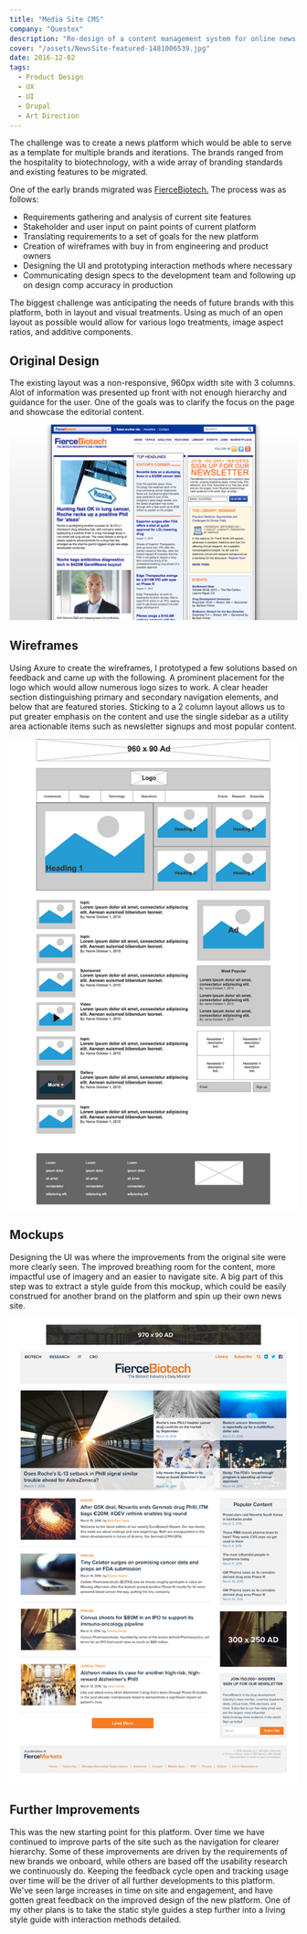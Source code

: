 ```yaml
---
title: "Media Site CMS"
company: "Questex"
description: "Re-design of a content management system for online news publications"
cover: "/assets/NewsSite-featured-1481006539.jpg"
date: 2016-12-02
tags:
  - Product Design
  - UX
  - UI
  - Drupal
  - Art Direction
---
```


The challenge was to create a news platform which would be able to serve as a template for multiple brands and iterations. The brands ranged from the hospitality to biotechnology, with a wide array of branding standards and existing features to be migrated.

One of the early brands migrated was [FierceBiotech.](http://fiercebiotech.com) The process was as follows:

- Requirements gathering and analysis of current site features
- Stakeholder and user input on paint points of current platform
- Translating requirements to a set of goals for the new platform
- Creation of wireframes with buy in from engineering and product owners
- Designing the UI and prototyping interaction methods where necessary
- Communicating design specs to the development team and following up on design comp accuracy in production

The biggest challenge was anticipating the needs of future brands with this platform, both in layout and visual treatments. Using as much of an open layout as possible would allow for various logo treatments, image aspect ratios, and additive components.

## Original Design

The existing layout was a non-responsive, 960px width site with 3 columns. Alot of information was presented up front with not enough hierarchy and guidance for the user. One of the goals was to clarify the focus on the page and showcase the editorial content.

![original layout of the news platform](./NewsSite-original.jpg)

## Wireframes

Using Axure to create the wireframes, I prototyped a few solutions based on feedback and came up with the following. A prominent placement for the logo which would allow numerous logo sizes to work. A clear header section distinguishing primary and secondary navigation elements, and below that are featured stories. Sticking to a 2 column layout allows us to put greater emphasis on the content and use the single sidebar as a utility area actionable items such as newsletter signups and most popular content.

![wireframe of news site](./NewsSite-wireframe.jpg)

## Mockups

Designing the UI was where the improvements from the original site were more clearly seen. The improved breathing room for the content, more impactful use of imagery and an easier to navigate site. A big part of this step was to extract a style guide from this mockup, which could be easily construed for another brand on the platform and spin up their own news site.

![news site mockup](./NewsSite-mockup.jpg)

## Further Improvements

This was the new starting point for this platform. Over time we have continued to improve parts of the site such as the navigation for clearer hierarchy. Some of these improvements are driven by the requirements of new brands we onboard, while others are based off the usability research we continuously do. Keeping the feedback cycle open and tracking usage over time will be the driver of all further developments to this platform. We've seen large increases in time on site and engagement, and have gotten great feedback on the improved design of the new platform. One of my other plans is to take the static style guides a step further into a living style guide with interaction methods detailed.
